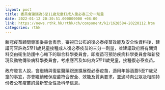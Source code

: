 ```yaml
---
layout: post
title: 委員會建議為5至11歲兒童打成人復必泰三分一劑量
date: 2022-01-12 20:30:51.000000000 +08:00
link: https://news.rthk.hk/rthk/ch/component/k2/1628584-20220112.htm
categories: rthk
---
```


新冠疫苗顧問專家委員會表示，審視已公布的復必泰疫苗效能及安全性資料後，建議可容許為5至11歲兒童接種成人復必泰疫苗的三分一劑量，並建議政府將有關資料交由衞生防護中心轄下的聯合科學委員會，即疫苗可預防疾病科學委員會和新發現及動物傳染病科學委員會，考慮應否及如何為5至11歲兒童，接種復必泰疫苗。

政府發言人說，會繼續與復星醫藥跟進擴展復必泰疫苗，適用年齡涵蓋5至11歲兒童的事宜，亦會繼續確保疫苗符合安全、效能及質素要求，並適時向公眾及相關持份者公布疫苗的最新安全性及科學信息。
